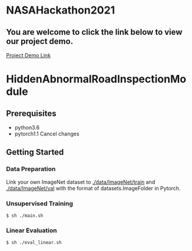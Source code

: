 # NASAHackathon2021

## You are welcome to click the link below to view our project demo.

[Project Demo Link](https://thebestyea.net/)

# HiddenAbnormalRoadInspectionModule


## Prerequisites
* python3.6
* pytorch1.1
Cancel changes


## Getting Started

### Data Preparation
Link your own ImageNet dataset to [./data/ImageNet/train](./data/ImageNet/train) and [./data/ImageNet/val](./data/ImageNet/val) with the format of datasets.ImageFolder in Pytorch.

### Unsupervised Training
```
$ sh ./main.sh
```

### Linear Evaluation
```
$ sh ./eval_linear.sh
```

